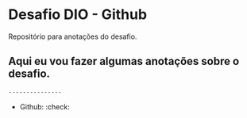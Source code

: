 # Desafio DIO - Github
Repositório para anotações do desafio.



## Aqui eu vou fazer algumas anotações sobre o desafio. 
    ---------------

- Github: :check:

